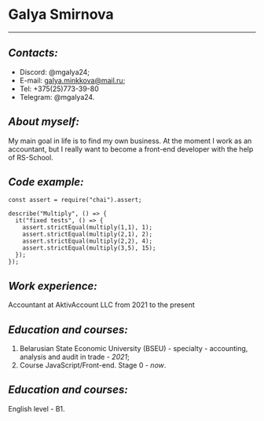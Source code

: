 # Galya Smirnova

-------

## ***Contacts:***

* Discord: @mgalya24;
* E-mail: galya.minkkova@mail.ru;
* Tel: +375(25)773-39-80
* Telegram: @mgalya24.

## ***About myself:***

My main goal in life is to find my own business. At the moment I work as an accountant, but I really want to become a front-end developer with the help of RS-School.

## ***Code example:***

```
const assert = require("chai").assert;

describe("Multiply", () => {
  it("fixed tests", () => {
    assert.strictEqual(multiply(1,1), 1);
    assert.strictEqual(multiply(2,1), 2);
    assert.strictEqual(multiply(2,2), 4);
    assert.strictEqual(multiply(3,5), 15);   
  });
});
```

## ***Work experience:***

Accountant at AktivAccount LLC from 2021 to the present

## ***Education and courses:***

1. Belarusian State Economic University (BSEU) - specialty - accounting, analysis and audit in trade - *2021*;
2. Course JavaScript/Front-end. Stage 0 - *now*.

## ***Education and courses:***

English level - B1.
